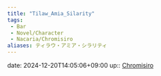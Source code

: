 ```yaml
---
title: "Tilaw_Amia_Silarity"
tags:
 - Bar
 - Novel/Character
 - Nacaria/Chromisiro
aliases: ティラウ・アミア・シラリティ
---
```


date: 2024-12-20T14:05:06+09:00
up:: [Chromisiro](Chromisiro.md)

